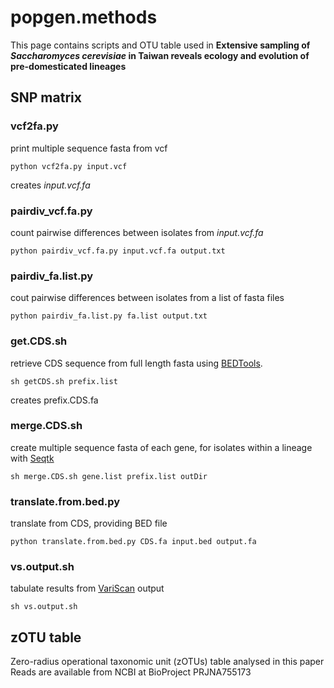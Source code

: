 # popgen.methods
This page contains scripts and OTU table used in **Extensive sampling of _Saccharomyces cerevisiae_ in Taiwan reveals ecology and evolution of pre-domesticated lineages**

## SNP matrix
### vcf2fa.py
print multiple sequence fasta from vcf
```
python vcf2fa.py input.vcf
```
creates *input.vcf.fa*
### pairdiv_vcf.fa.py
count pairwise differences between isolates from *input.vcf.fa*
```
python pairdiv_vcf.fa.py input.vcf.fa output.txt
```
### pairdiv_fa.list.py
cout pairwise differences between isolates from a list of fasta files
```
python pairdiv_fa.list.py fa.list output.txt
```
### get.CDS.sh
retrieve CDS sequence from full length fasta using [BEDTools](https://github.com/arq5x/bedtools2).
```
sh getCDS.sh prefix.list
```
creates prefix.CDS.fa
### merge.CDS.sh
create multiple sequence fasta of each gene, for isolates within a lineage with [Seqtk](https://github.com/lh3/seqtk/)
```
sh merge.CDS.sh gene.list prefix.list outDir
```
### translate.from.bed.py
translate from CDS, providing BED file
```
python translate.from.bed.py CDS.fa input.bed output.fa
```
### vs.output.sh
tabulate results from [VariScan](http://www.ub.edu/softevol/variscan/) output
```
sh vs.output.sh
```

## zOTU table
Zero-radius operational taxonomic unit (zOTUs) table analysed in this paper
Reads are available from NCBI at BioProject PRJNA755173
